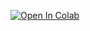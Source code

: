 [![Open In Colab](https://colab.research.google.com/assets/colab-badge.svg)](https://colab.research.google.com/github/davidbetancur8/Biomedica/blob/master/ds_2021/01-Ingenieria_de_datos/01-datos.ipynb)
